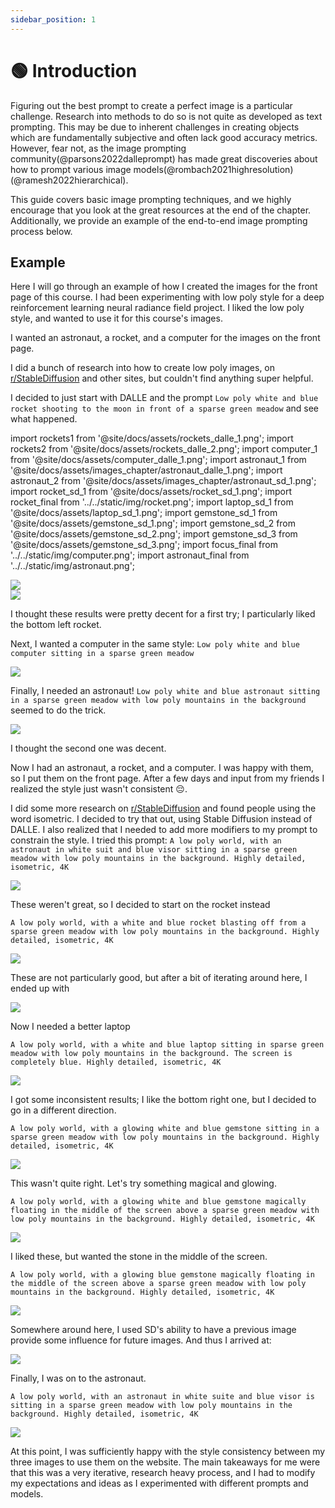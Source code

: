 ```yaml
---
sidebar_position: 1
---
```


# 🟢 Introduction

Figuring out the best prompt to create a perfect image is a particular challenge.
Research into methods to do so is not quite as developed as text prompting. This
may be due to inherent challenges in creating objects which are fundamentally subjective
and often lack good accuracy metrics. However, fear not, as the image prompting 
community(@parsons2022dalleprompt) has made great discoveries about how to prompt various image models(@rombach2021highresolution)(@ramesh2022hierarchical).

This guide covers basic image prompting techniques, and we highly encourage 
that you look at the great resources at the end of the chapter.
Additionally, we provide an example of the end-to-end image prompting process below.


## Example

Here I will go through an example of how I created the images for the front page of this course. 
I had been experimenting with low poly style for a deep reinforcement learning
neural radiance field project. I liked the low poly style, and wanted to use it 
for this course's images. 

I wanted an astronaut, a rocket, and a computer for the images on the front page.

I did a bunch of research into how to create low poly images, on [r/StableDiffusion](https://www.reddit.com/r/StableDiffusion/)
and other sites, but couldn't find anything super helpful.

I decided to just start with DALLE and the prompt `Low poly white and blue rocket shooting to the moon in front of a sparse green meadow` and see what happened.

import rockets1 from '@site/docs/assets/rockets_dalle_1.png';
import rockets2 from '@site/docs/assets/rockets_dalle_2.png';
import computer_1 from '@site/docs/assets/computer_dalle_1.png';
import astronaut_1 from '@site/docs/assets/images_chapter/astronaut_dalle_1.png';
import astronaut_2 from '@site/docs/assets/images_chapter/astronaut_sd_1.png';
import rocket_sd_1 from '@site/docs/assets/rocket_sd_1.png';
import rocket_final from '../../static/img/rocket.png';
import laptop_sd_1 from '@site/docs/assets/laptop_sd_1.png';
import gemstone_sd_1 from '@site/docs/assets/gemstone_sd_1.png';
import gemstone_sd_2 from '@site/docs/assets/gemstone_sd_2.png';
import gemstone_sd_3 from '@site/docs/assets/gemstone_sd_3.png';
import focus_final from '../../static/img/computer.png';
import astronaut_final from '../../static/img/astronaut.png';

<div style={{textAlign: 'center'}}>
  <img src={rockets1} style={{width: "750px"}} />
</div>


<div style={{textAlign: 'center'}}>
  <img src={rockets2} style={{width: "750px"}} />
</div>

I thought these results were pretty decent for a first try; I particularly liked
the bottom left rocket.

Next, I wanted a computer in the same style: `Low poly white and blue computer sitting in a sparse green meadow`

<div style={{textAlign: 'center'}}>
  <img src={computer_1} style={{width: "750px"}} />
</div>

Finally, I needed an astronaut! `Low poly white and blue astronaut sitting in a sparse green meadow with low poly mountains in the background` seemed to do the trick.

<div style={{textAlign: 'center'}}>
  <img src={astronaut_1} style={{width: "750px"}} />
</div>

I thought the second one was decent.

Now I had an astronaut, a rocket, and a computer. I was happy with them,
so I put them on the front page. After a few days and input from my friends I
realized the style just wasn't consistent 😔.


I did some more research on [r/StableDiffusion](https://www.reddit.com/r/StableDiffusion/) and found people using the word isometric. I decided to try that out, using Stable Diffusion instead of DALLE.
I also realized that I needed to add more modifiers to my prompt
to constrain the style. I tried this prompt:
`A low poly world, with an astronaut in white suit and blue visor sitting in a sparse green meadow with low poly mountains in the background. Highly detailed, isometric, 4K`

<div style={{textAlign: 'center'}}>
  <img src={astronaut_2} style={{width: "250px"}} />
</div>

These weren't great, so I decided to start on the rocket instead

`A low poly world, with a white and blue rocket blasting off from a sparse green meadow with low poly mountains in the background. Highly detailed, isometric, 4K`

<div style={{textAlign: 'center'}}>
  <img src={rocket_sd_1} style={{width: "250px"}} />
</div>

These are not particularly good, but after a bit of iterating around here, I ended up with 

<div style={{textAlign: 'center'}}>
  <img src={rocket_final} style={{width: "250px"}} />
</div>

Now I needed a better laptop

`A low poly world, with a white and blue laptop sitting in sparse green meadow with low poly mountains in the background. The screen is completely blue. Highly detailed, isometric, 4K`

<div style={{textAlign: 'center'}}>
  <img src={laptop_sd_1} style={{width: "250px"}} />
</div>

I got some inconsistent results; I like the bottom right one, but I decided to go in a different direction.

`A low poly world, with a glowing white and blue gemstone sitting in a sparse green meadow with low poly mountains in the background. Highly detailed, isometric, 4K`

<div style={{textAlign: 'center'}}>
  <img src={gemstone_sd_1} style={{width: "250px"}} />
</div>

This wasn't quite right. Let's try something magical and glowing.

`A low poly world, with a glowing white and blue gemstone magically floating in the middle of the screen above a sparse green meadow with low poly mountains in the background. Highly detailed, isometric, 4K`

<div style={{textAlign: 'center'}}>
  <img src={gemstone_sd_2} style={{width: "250px"}} />
</div>

I liked these, but wanted the stone in the middle of the screen.

`A low poly world, with a glowing blue gemstone magically floating in the middle of the screen above a sparse green meadow with low poly mountains in the background. Highly detailed, isometric, 4K`

<div style={{textAlign: 'center'}}>
  <img src={gemstone_sd_3} style={{width: "250px"}} />
</div>

Somewhere around here, I used SD's ability to have a previous image provide some influence for future images.
And thus I arrived at:

<div style={{textAlign: 'center'}}>
  <img src={focus_final} style={{width: "250px"}} />
</div>

Finally, I was on to the astronaut.

`A low poly world, with an astronaut in white suite and blue visor is sitting in a sparse green meadow with low poly mountains in the background. Highly detailed, isometric, 4K`

<div style={{textAlign: 'center'}}>
  <img src={astronaut_final} style={{width: "250px"}} />
</div>

At this point, I was sufficiently happy with the style consistency between my three images to use them
on the website. The main takeaways for me were that this was a very iterative, research heavy process,
and I had to modify my expectations and ideas as I experimented with different prompts and models.